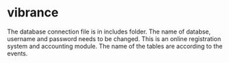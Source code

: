 # vibrance
The database connection file is in includes folder. The name of databse, username and password needs to be changed.
This is an online registration system and accounting module.
The name of the tables are according to the events.
